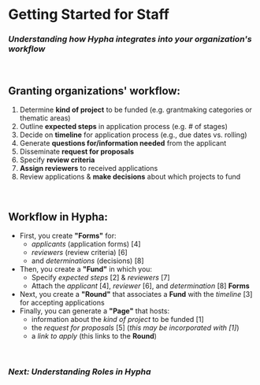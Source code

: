 # Getting Started for Staff

### _Understanding how Hypha integrates into your organization's workflow_

<br>

## Granting organizations' workflow:

1. Determine **kind of project** to be funded \(e.g. grantmaking categories or thematic areas\)
2. Outline **expected steps** in application process \(e.g. \# of stages\)
3. Decide on **timeline** for application process \(e.g., due dates vs. rolling\)
4. Generate **questions for/information needed** from the applicant 
5. Disseminate **request for proposals**
6. Specify **review criteria**
7. **Assign reviewers** to received applications
8. Review applications & **make decisions** about which projects to fund

<br>

## Workflow in Hypha:

* First, you create **"Forms"** for:
  * _applicants_ \(application forms\) \[4\]
  * _reviewers_ \(review criteria\) \[6\]
  * and _determinations_ \(decisions\) \[8\]
* Then, you create a **"Fund"** in which you:
  * Specify _expected steps_ \[2\] & _reviewers_ \[7\]
  * Attach the _applicant_ \[4\], _reviewer_ \[6\], and _determination_ \[8\] **Forms**
* Next, you create a **"Round"** that associates a **Fund** with the _timeline_ \[3\] for accepting applications 
* Finally, you can generate a **"Page"** that hosts:
  * information about the _kind of project_ to be funded \[1\]
  * the _request for proposals_ \[5\] \(_this may be incorporated with \[1\]_\)
  * a _link to apply_ \(this links to the **Round**\) 

<br>

### _Next: Understanding Roles in Hypha_

